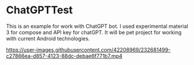 # ChatGPTTest
This is an example for work with ChatGPT bot. I used experimental material 3 for compose and API key for chatGPT. It will be pet project for working with current Android technologies.



https://user-images.githubusercontent.com/42208969/232681499-c27866ea-d857-4123-88dc-debae6f771b7.mp4

